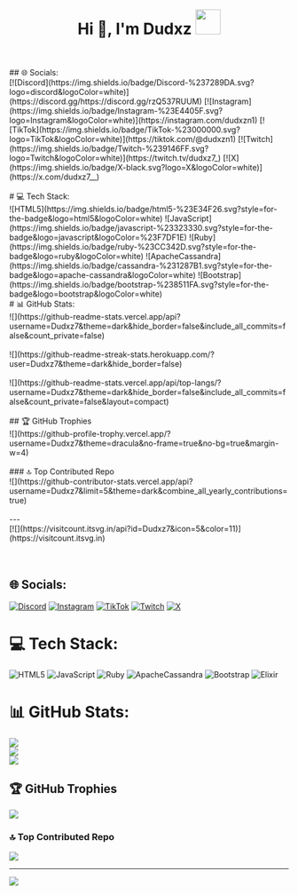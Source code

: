 <h1 align="center">Hi 👋, I'm Dudxz <image><img src="https://camo.githubusercontent.com/870d765b5c096038f097185a0ffa08df4011c0491b8039f3a7d5eeebf4d82c7e/68747470733a2f2f6d656469612e67697068792e636f6d2f6d656469612f57556c706c634d704f43456d5447427442572f67697068792e676966" width="45"> </image></h1><br><br>## 🌐 Socials:<br>[![Discord](https://img.shields.io/badge/Discord-%237289DA.svg?logo=discord&logoColor=white)](https://discord.gg/https://discord.gg/rzQ537RUUM) [![Instagram](https://img.shields.io/badge/Instagram-%23E4405F.svg?logo=Instagram&logoColor=white)](https://instagram.com/dudxzn1) [![TikTok](https://img.shields.io/badge/TikTok-%23000000.svg?logo=TikTok&logoColor=white)](https://tiktok.com/@dudxzn1) [![Twitch](https://img.shields.io/badge/Twitch-%239146FF.svg?logo=Twitch&logoColor=white)](https://twitch.tv/dudxz7_) [![X](https://img.shields.io/badge/X-black.svg?logo=X&logoColor=white)](https://x.com/dudxz7__) <br><br># 💻 Tech Stack:<br>![HTML5](https://img.shields.io/badge/html5-%23E34F26.svg?style=for-the-badge&logo=html5&logoColor=white) ![JavaScript](https://img.shields.io/badge/javascript-%23323330.svg?style=for-the-badge&logo=javascript&logoColor=%23F7DF1E) ![Ruby](https://img.shields.io/badge/ruby-%23CC342D.svg?style=for-the-badge&logo=ruby&logoColor=white) ![ApacheCassandra](https://img.shields.io/badge/cassandra-%231287B1.svg?style=for-the-badge&logo=apache-cassandra&logoColor=white) ![Bootstrap](https://img.shields.io/badge/bootstrap-%238511FA.svg?style=for-the-badge&logo=bootstrap&logoColor=white)<br># 📊 GitHub Stats:<br>![](https://github-readme-stats.vercel.app/api?username=Dudxz7&theme=dark&hide_border=false&include_all_commits=false&count_private=false)<br/><br>![](https://github-readme-streak-stats.herokuapp.com/?user=Dudxz7&theme=dark&hide_border=false)<br/><br>![](https://github-readme-stats.vercel.app/api/top-langs/?username=Dudxz7&theme=dark&hide_border=false&include_all_commits=false&count_private=false&layout=compact)<br><br>## 🏆 GitHub Trophies<br>![](https://github-profile-trophy.vercel.app/?username=Dudxz7&theme=dracula&no-frame=true&no-bg=true&margin-w=4)<br><br>### 🔝 Top Contributed Repo<br>![](https://github-contributor-stats.vercel.app/api?username=Dudxz7&limit=5&theme=dark&combine_all_yearly_contributions=true)<br><br>---<br>[![](https://visitcount.itsvg.in/api?id=Dudxz7&icon=5&color=11)](https://visitcount.itsvg.in)<br><br><!-- Proudly created with GPRM ( https://gprm.itsvg.in ) --><br>


## 🌐 Socials:
[![Discord](https://img.shields.io/badge/Discord-%237289DA.svg?logo=discord&logoColor=white)](https://discord.gg/https://discord.gg/rzQ537RUUM) [![Instagram](https://img.shields.io/badge/Instagram-%23E4405F.svg?logo=Instagram&logoColor=white)](https://instagram.com/dudxzn1) [![TikTok](https://img.shields.io/badge/TikTok-%23000000.svg?logo=TikTok&logoColor=white)](https://tiktok.com/@dudxzn1) [![Twitch](https://img.shields.io/badge/Twitch-%239146FF.svg?logo=Twitch&logoColor=white)](https://twitch.tv/dudxz7_) [![X](https://img.shields.io/badge/X-black.svg?logo=X&logoColor=white)](https://x.com/dudxz7__) 

# 💻 Tech Stack:
![HTML5](https://img.shields.io/badge/html5-%23E34F26.svg?style=for-the-badge&logo=html5&logoColor=white) ![JavaScript](https://img.shields.io/badge/javascript-%23323330.svg?style=for-the-badge&logo=javascript&logoColor=%23F7DF1E) ![Ruby](https://img.shields.io/badge/ruby-%23CC342D.svg?style=for-the-badge&logo=ruby&logoColor=white) ![ApacheCassandra](https://img.shields.io/badge/cassandra-%231287B1.svg?style=for-the-badge&logo=apache-cassandra&logoColor=white) ![Bootstrap](https://img.shields.io/badge/bootstrap-%238511FA.svg?style=for-the-badge&logo=bootstrap&logoColor=white) ![Elixir](https://img.shields.io/badge/elixir-%234B275F.svg?style=for-the-badge&logo=elixir&logoColor=white)
# 📊 GitHub Stats:
![](https://github-readme-stats.vercel.app/api?username=Dudxz7&theme=jolly&hide_border=false&include_all_commits=false&count_private=false)<br/>
![](https://github-readme-streak-stats.herokuapp.com/?user=Dudxz7&theme=jolly&hide_border=false)<br/>
![](https://github-readme-stats.vercel.app/api/top-langs/?username=Dudxz7&theme=jolly&hide_border=false&include_all_commits=false&count_private=false&layout=compact)

## 🏆 GitHub Trophies
![](https://github-profile-trophy.vercel.app/?username=Dudxz7&theme=dracula&no-frame=true&no-bg=true&margin-w=4)

### 🔝 Top Contributed Repo
![](https://github-contributor-stats.vercel.app/api?username=Dudxz7&limit=5&theme=dark&combine_all_yearly_contributions=true)

---
[![](https://visitcount.itsvg.in/api?id=Dudxz7&icon=5&color=11)](https://visitcount.itsvg.in)

<!-- Proudly created with GPRM ( https://gprm.itsvg.in ) -->

